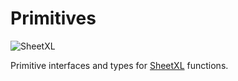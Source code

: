 # Primitives

![SheetXL](https://www.sheetxl.com/logo-text.svg)

Primitive interfaces and types for [SheetXL](https://www.sheetxl.com) functions.
